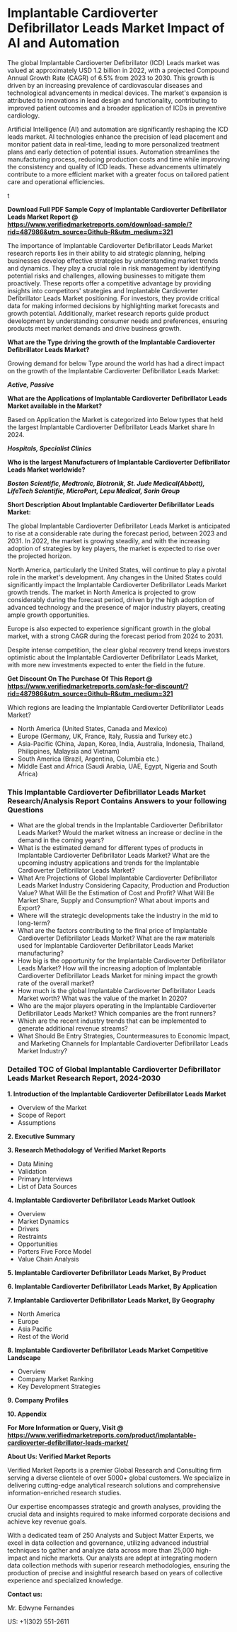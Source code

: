 <meta name="title" content="Global  Implantable Cardioverter Defibrillator Leads Market Impact of AI and Automation"><meta name="description" content="  The global Implantable Cardioverter Defibrillator (ICD) Leads market was valued at approximately USD 1.2 billion in 2022, with a projected Compound Annual Growth Rat"><meta name="title" content=" Implantable Cardioverter Defibrillator Leads Market Size, Share, Scope, Trends, Growth, Opportunities, Analysis, Forecast"> <h1>Implantable Cardioverter Defibrillator Leads Market Impact of AI and Automation</h1> <p>The global Implantable Cardioverter Defibrillator (ICD) Leads market was valued at approximately USD 1.2 billion in 2022, with a projected Compound Annual Growth Rate (CAGR) of 6.5% from 2023 to 2030. This growth is driven by an increasing prevalence of cardiovascular diseases and technological advancements in medical devices. The market's expansion is attributed to innovations in lead design and functionality, contributing to improved patient outcomes and a broader application of ICDs in preventive cardiology.</p> <p>Artificial Intelligence (AI) and automation are significantly reshaping the ICD leads market. AI technologies enhance the precision of lead placement and monitor patient data in real-time, leading to more personalized treatment plans and early detection of potential issues. Automation streamlines the manufacturing process, reducing production costs and time while improving the consistency and quality of ICD leads. These advancements ultimately contribute to a more efficient market with a greater focus on tailored patient care and operational efficiencies.</p> t</p><p id="" class=""><strong>Download Full PDF Sample Copy of Implantable Cardioverter Defibrillator Leads Market Report @ <a href="https://www.verifiedmarketreports.com/download-sample/?rid=487986&utm_source=Github-R&utm_medium=321" target="_blank">https://www.verifiedmarketreports.com/download-sample/?rid=487986&utm_source=Github-R&utm_medium=321</a></strong></p><p>The importance of&nbsp;Implantable Cardioverter Defibrillator Leads Market research reports lies in their ability to aid strategic planning, helping businesses develop effective strategies by understanding market trends and dynamics. They play a crucial role in risk management by identifying potential risks and challenges, allowing businesses to mitigate them proactively. These reports offer a competitive advantage by providing insights into competitors' strategies and Implantable Cardioverter Defibrillator Leads Market positioning. For investors, they provide critical data for making informed decisions by highlighting market forecasts and growth potential. Additionally, market research reports guide product development by understanding consumer needs and preferences, ensuring products meet market demands and drive business growth.</p><p><strong>What are the&nbsp;Type driving the growth of the Implantable Cardioverter Defibrillator Leads Market?</strong></p><p id="" class="">Growing demand for below Type around the world has had a direct impact on the growth of the Implantable Cardioverter Defibrillator Leads Market:</p><em><strong>Active, Passive</strong></em></p><strong>What are the&nbsp;Applications&nbsp;of Implantable Cardioverter Defibrillator Leads Market available in the Market?</strong></p><p id="" class="">Based on Application the Market is categorized into Below types that held the largest Implantable Cardioverter Defibrillator Leads Market share In 2024.</p><em><strong>Hospitals, Specialist Clinics</strong></em></p><strong>Who is the largest Manufacturers of Implantable Cardioverter Defibrillator Leads Market worldwide?</strong></p><p><em><strong>Boston Scientific, Medtronic, Biotronik, St. Jude Medical(Abbott), LifeTech Scientific, MicroPort, Lepu Medical, Sorin Group</strong></em></p><p id="" class=""><strong>Short Description About Implantable Cardioverter Defibrillator Leads Market:</strong></p><p>The global Implantable Cardioverter Defibrillator Leads Market is anticipated to rise at a considerable rate during the forecast period, between 2023 and 2031. In 2022, the market is growing steadily, and with the increasing adoption of strategies by key players, the market is expected to rise over the projected horizon.</p><p>North America, particularly the United States, will continue to play a pivotal role in the market's development. Any changes in the United States could significantly impact the Implantable Cardioverter Defibrillator Leads Market growth trends. The market in North America is projected to grow considerably during the forecast period, driven by the high adoption of advanced technology and the presence of major industry players, creating ample growth opportunities.</p><p>Europe is also expected to experience significant growth in the global market, with a strong CAGR during the forecast period from 2024 to 2031.</p><p>Despite intense competition, the clear global recovery trend keeps investors optimistic about the Implantable Cardioverter Defibrillator Leads Market, with more new investments expected to enter the field in the future.</p><p id="" class=""><strong>Get Discount On The Purchase Of This Report @ <a href="https://www.verifiedmarketreports.com/ask-for-discount/?rid=487986&utm_source=Github-R&utm_medium=321" target="_blank">https://www.verifiedmarketreports.com/ask-for-discount/?rid=487986&utm_source=Github-R&utm_medium=321</a></strong></p>Which regions are leading the Implantable Cardioverter Defibrillator Leads Market?</p><ul><li>North America (United States, Canada and Mexico)</li><li>Europe (Germany, UK, France, Italy, Russia and Turkey etc.)</li><li>Asia-Pacific (China, Japan, Korea, India, Australia, Indonesia, Thailand, Philippines, Malaysia and Vietnam)</li><li>South America (Brazil, Argentina, Columbia etc.)</li><li>Middle East and Africa (Saudi Arabia, UAE, Egypt, Nigeria and South Africa)</li></ul><h3 id="" class="">This Implantable Cardioverter Defibrillator Leads Market Research/Analysis Report Contains Answers to your following Questions</h3><ul><li>What are the global trends in the Implantable Cardioverter Defibrillator Leads Market? Would the market witness an increase or decline in the demand in the coming years?</li><li>What is the estimated demand for different types of products in Implantable Cardioverter Defibrillator Leads Market? What are the upcoming industry applications and trends for the Implantable Cardioverter Defibrillator Leads Market?</li><li>What Are Projections of Global Implantable Cardioverter Defibrillator Leads Market Industry Considering Capacity, Production and Production Value? What Will Be the Estimation of Cost and Profit? What Will Be Market Share, Supply and Consumption? What about imports and Export?</li><li>Where will the strategic developments take the industry in the mid to long-term?</li><li>What are the factors contributing to the final price of Implantable Cardioverter Defibrillator Leads Market? What are the raw materials used for Implantable Cardioverter Defibrillator Leads Market manufacturing?</li><li>How big is the opportunity for the Implantable Cardioverter Defibrillator Leads Market? How will the increasing adoption of Implantable Cardioverter Defibrillator Leads Market for mining impact the growth rate of the overall market?</li><li>How much is the global Implantable Cardioverter Defibrillator Leads Market worth? What was the value of the market In 2020?</li><li>Who are the major players operating in the Implantable Cardioverter Defibrillator Leads Market? Which companies are the front runners?</li><li>Which are the recent industry trends that can be implemented to generate additional revenue streams?</li><li>What Should Be Entry Strategies, Countermeasures to Economic Impact, and Marketing Channels for Implantable Cardioverter Defibrillator Leads Market Industry?</li></ul><h3 id="" class="">Detailed TOC of Global Implantable Cardioverter Defibrillator Leads Market Research Report, 2024-2030</h3><p id="" class=""><strong>1. Introduction of the Implantable Cardioverter Defibrillator Leads Market</strong></p><ul><li>Overview of the Market</li><li>Scope of Report</li><li>Assumptions</li></ul><p id="" class=""><strong>2. Executive Summary</strong></p><p id="" class=""><strong>3. Research Methodology of Verified Market Reports</strong></p><ul><li>Data Mining</li><li>Validation</li><li>Primary Interviews</li><li>List of Data Sources</li></ul><p id="" class=""><strong>4. Implantable Cardioverter Defibrillator Leads Market Outlook</strong></p><ul><li>Overview</li><li>Market Dynamics</li><li>Drivers</li><li>Restraints</li><li>Opportunities</li><li>Porters Five Force Model</li><li>Value Chain Analysis</li></ul><p id="" class=""><strong>5. Implantable Cardioverter Defibrillator Leads Market, By Product</strong></p><p id="" class=""><strong>6. Implantable Cardioverter Defibrillator Leads Market, By Application</strong></p><p id="" class=""><strong>7. Implantable Cardioverter Defibrillator Leads Market, By Geography</strong></p><ul><li>North America</li><li>Europe</li><li>Asia Pacific</li><li>Rest of the World</li></ul><p id="" class=""><strong>8. Implantable Cardioverter Defibrillator Leads Market Competitive Landscape</strong></p><ul><li>Overview</li><li>Company Market Ranking</li><li>Key Development Strategies</li></ul><p id="" class=""><strong>9. Company Profiles</strong></p><p id="" class=""><strong>10. Appendix</strong></p><p id="" class=""><strong>For More Information or Query, Visit @ <a href="https://www.verifiedmarketreports.com/product/implantable-cardioverter-defibrillator-leads-market/" target="_blank">https://www.verifiedmarketreports.com/product/implantable-cardioverter-defibrillator-leads-market/</a></strong></p><p id="" class=""><strong>About Us: Verified Market Reports</strong></p><p id="" class="">Verified Market Reports is a premier Global Research and Consulting firm serving a diverse clientele of over 5000+ global customers. We specialize in delivering cutting-edge analytical research solutions and comprehensive information-enriched research studies.</p><p id="" class="">Our expertise encompasses strategic and growth analyses, providing the crucial data and insights required to make informed corporate decisions and achieve key revenue goals.</p><p id="" class="">With a dedicated team of 250 Analysts and Subject Matter Experts, we excel in data collection and governance, utilizing advanced industrial techniques to gather and analyze data across more than 25,000 high-impact and niche markets. Our analysts are adept at integrating modern data collection methods with superior research methodologies, ensuring the production of precise and insightful research based on years of collective experience and specialized knowledge.</p><p id="" class=""><strong>Contact us:</strong></p><p id="" class="">Mr. Edwyne Fernandes</p><p id="" class="">US: +1(302) 551-2611</p>